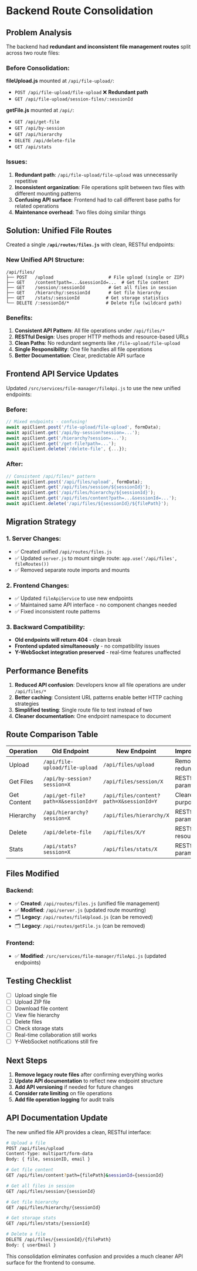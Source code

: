 # Backend Route Consolidation

## Problem Analysis

The backend had **redundant and inconsistent file management routes** split across two route files:

### Before Consolidation:

**fileUpload.js** mounted at `/api/file-upload/`:
- `POST /api/file-upload/file-upload` ❌ **Redundant path**
- `GET /api/file-upload/session-files/:sessionId`

**getFile.js** mounted at `/api/`:
- `GET /api/get-file`
- `GET /api/by-session` 
- `GET /api/hierarchy`
- `DELETE /api/delete-file`
- `GET /api/stats`

### Issues:
1. **Redundant path**: `/api/file-upload/file-upload` was unnecessarily repetitive
2. **Inconsistent organization**: File operations split between two files with different mounting patterns
3. **Confusing API surface**: Frontend had to call different base paths for related operations
4. **Maintenance overhead**: Two files doing similar things

## Solution: Unified File Routes

Created a single **`/api/routes/files.js`** with clean, RESTful endpoints:

### New Unified API Structure:

```
/api/files/
├── POST   /upload                     # File upload (single or ZIP)
├── GET    /content?path=...&sessionId=...  # Get file content
├── GET    /session/:sessionId         # Get all files in session
├── GET    /hierarchy/:sessionId       # Get file hierarchy
├── GET    /stats/:sessionId          # Get storage statistics
└── DELETE /:sessionId/*              # Delete file (wildcard path)
```

### Benefits:

1. **Consistent API Pattern**: All file operations under `/api/files/*`
2. **RESTful Design**: Uses proper HTTP methods and resource-based URLs
3. **Clean Paths**: No redundant segments like `/file-upload/file-upload`
4. **Single Responsibility**: One file handles all file operations
5. **Better Documentation**: Clear, predictable API surface

## Frontend API Service Updates

Updated `/src/services/file-manager/fileApi.js` to use the new unified endpoints:

### Before:
```javascript
// Mixed endpoints - confusing!
await apiClient.post('/file-upload/file-upload', formData);
await apiClient.get('/api/by-session?session=...');
await apiClient.get('/hierarchy?session=...');
await apiClient.get('/get-file?path=...');
await apiClient.delete('/delete-file', {...});
```

### After:
```javascript
// Consistent /api/files/* pattern
await apiClient.post('/api/files/upload', formData);
await apiClient.get('/api/files/session/${sessionId}');
await apiClient.get('/api/files/hierarchy/${sessionId}');
await apiClient.get('/api/files/content?path=...&sessionId=...');
await apiClient.delete('/api/files/${sessionId}/${filePath}');
```

## Migration Strategy

### 1. Server Changes:
- ✅ Created unified `/api/routes/files.js`
- ✅ Updated `server.js` to mount single route: `app.use('/api/files', fileRoutes())`
- ✅ Removed separate route imports and mounts

### 2. Frontend Changes:
- ✅ Updated `fileApiService` to use new endpoints
- ✅ Maintained same API interface - no component changes needed
- ✅ Fixed inconsistent route patterns

### 3. Backward Compatibility:
- **Old endpoints will return 404** - clean break
- **Frontend updated simultaneously** - no compatibility issues
- **Y-WebSocket integration preserved** - real-time features unaffected

## Performance Benefits

1. **Reduced API confusion**: Developers know all file operations are under `/api/files/*`
2. **Better caching**: Consistent URL patterns enable better HTTP caching strategies
3. **Simplified testing**: Single route file to test instead of two
4. **Cleaner documentation**: One endpoint namespace to document

## Route Comparison Table

| Operation | Old Endpoint | New Endpoint | Improvement |
|-----------|-------------|--------------|-------------|
| Upload | `/api/file-upload/file-upload` | `/api/files/upload` | Removed redundancy |
| Get Files | `/api/by-session?session=X` | `/api/files/session/X` | RESTful params |
| Get Content | `/api/get-file?path=X&sessionId=Y` | `/api/files/content?path=X&sessionId=Y` | Clearer purpose |
| Hierarchy | `/api/hierarchy?session=X` | `/api/files/hierarchy/X` | RESTful params |
| Delete | `/api/delete-file` | `/api/files/X/Y` | RESTful resource |
| Stats | `/api/stats?session=X` | `/api/files/stats/X` | RESTful params |

## Files Modified

### Backend:
- ✅ **Created**: `/api/routes/files.js` (unified file management)
- ✅ **Modified**: `/api/server.js` (updated route mounting)
- 🗂️ **Legacy**: `/api/routes/fileUpload.js` (can be removed)
- 🗂️ **Legacy**: `/api/routes/getFile.js` (can be removed)

### Frontend:
- ✅ **Modified**: `/src/services/file-manager/fileApi.js` (updated endpoints)

## Testing Checklist

- [ ] Upload single file
- [ ] Upload ZIP file
- [ ] Download file content
- [ ] View file hierarchy
- [ ] Delete files
- [ ] Check storage stats
- [ ] Real-time collaboration still works
- [ ] Y-WebSocket notifications still fire

## Next Steps

1. **Remove legacy route files** after confirming everything works
2. **Update API documentation** to reflect new endpoint structure
3. **Add API versioning** if needed for future changes
4. **Consider rate limiting** on file operations
5. **Add file operation logging** for audit trails

## API Documentation Update

The new unified file API provides a clean, RESTful interface:

```bash
# Upload a file
POST /api/files/upload
Content-Type: multipart/form-data
Body: { file, sessionID, email }

# Get file content  
GET /api/files/content?path={filePath}&sessionId={sessionId}

# Get all files in session
GET /api/files/session/{sessionId}

# Get file hierarchy
GET /api/files/hierarchy/{sessionId}

# Get storage stats
GET /api/files/stats/{sessionId}

# Delete a file
DELETE /api/files/{sessionId}/{filePath}
Body: { userEmail }
```

This consolidation eliminates confusion and provides a much cleaner API surface for the frontend to consume.

